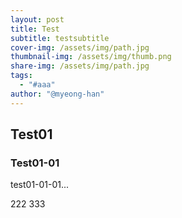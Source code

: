 ```yaml
---
layout: post
title: Test
subtitle: testsubtitle
cover-img: /assets/img/path.jpg
thumbnail-img: /assets/img/thumb.png
share-img: /assets/img/path.jpg
tags:
  - "#aaa"
author: "@myeong-han"
---
```

## Test01
### Test01-01
test01-01-01...

222
333